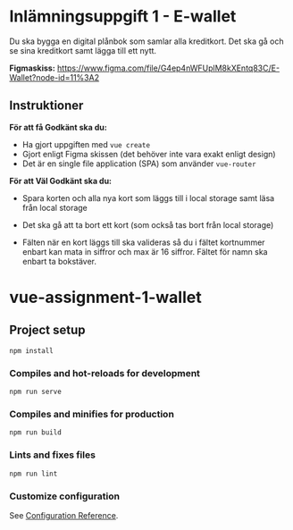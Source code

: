 # Inlämningsuppgift 1 - E-wallet

Du ska bygga en digital plånbok som samlar alla kreditkort. Det ska gå och se sina kreditkort samt lägga till ett nytt.

**Figmaskiss:** https://www.figma.com/file/G4ep4nWFUplM8kXEntq83C/E-Wallet?node-id=11%3A2

## Instruktioner

**För att få Godkänt ska du:**

- Ha gjort uppgiften med `vue create`
- Gjort enligt Figma skissen (det behöver inte vara exakt enligt design)
- Det är en single file application (SPA) som använder `vue-router`

**För att Väl Godkänt ska du:**

- Spara korten och alla nya kort som läggs till i local storage samt läsa från local storage

- Det ska gå att ta bort ett kort (som också tas bort från local storage)

- Fälten när en kort läggs till ska valideras så du i fältet kortnummer enbart kan mata in siffror och max är 16 siffror. Fältet för namn ska enbart ta bokstäver.

# vue-assignment-1-wallet

## Project setup

```
npm install
```

### Compiles and hot-reloads for development

```
npm run serve
```

### Compiles and minifies for production

```
npm run build
```

### Lints and fixes files

```
npm run lint
```

### Customize configuration

See [Configuration Reference](https://cli.vuejs.org/config/).
